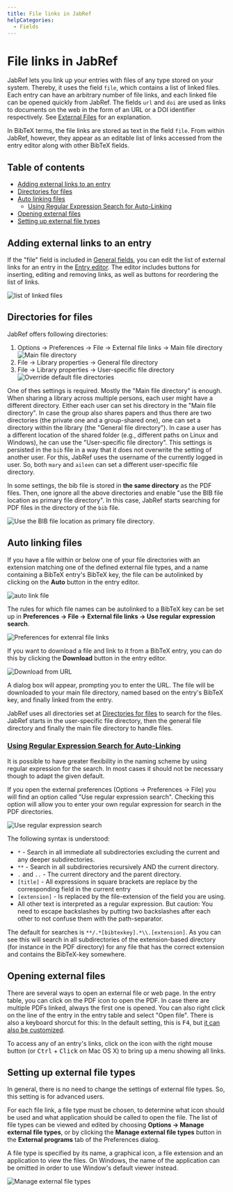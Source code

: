 ```yaml
---
title: File links in JabRef
helpCategories:
  - Fields
---
```

# File links in JabRef

JabRef lets you link up your entries with files of any type stored on your system.
Thereby, it uses the field `file`, which contains a list of linked files.
Each entry can have an arbitrary number of file links, and each linked file can be opened quickly from JabRef.
The fields `url` and `doi` are used as links to documents on the web in the form of an URL or a DOI identifier respectively.
See [External Files](ExternalFiles) for an explanation.

In BibTeX terms, the file links are stored as text in the field `file`.
From within JabRef, however, they appear as an editable list of links accessed from the entry editor along with other BibTeX fields.

## Table of contents

<!-- toc -->

- [Adding external links to an entry](#adding-external-links-to-an-entry)
- [Directories for files](#directories-for-files)
- [Auto linking files](#auto-linking-files)
  * [Using Regular Expression Search for Auto-Linking](#using-regular-expression-search-for-auto-linking)
- [Opening external files](#opening-external-files)
- [Setting up external file types](#setting-up-external-file-types)

<!-- tocstop -->

## Adding external links to an entry

If the "file" field is included in [General fields](GeneralFields), you can edit the list of external links for an entry in the [Entry editor](EntryEditor).
The editor includes buttons for inserting, editing and removing links, as well as buttons for reordering the list of links.

![list of linked files](images/EntryEditor-LinkedFiles.png)

## Directories for files

JabRef offers following directories:

1. Options → Preferences → File → External file links → Main file directory
   ![Main file directory](images/Preferences-File-MainFileDirectory.png)
2. File → Library properties → General file directory
3. File → Library properties → User-specific file directory
   ![Override default file directories](images/LibraryProperties-OverrideDefaultFileDirectories.png)

One of thes settings is required.
Mostly the "Main file directory" is enough.
When sharing a library across multiple persons, each user might have a different directory.
Either each user can set his directory in the "Main file directory".
In case the group also shares papers and thus there are two directories (the private one and a group-shared one), one can set a directory within the library (the "General file directory").
In case a user has a different location of the shared folder (e.g., different paths on Linux and Windows), he can use the "User-specific file directory".
This settings is persisted in the `bib` file in a way that it does not overwrite the setting of another user.
For this, JabRef uses the username of the currently logged in user.
So, both `mary` and `aileen` can set a different user-specific file directory.

In some settings, the bib file is stored in **the same directory** as the PDF files.
Then, one ignore all the above directories and enable "use the BIB file location as primary file directory".
In this case, JabRef starts searching for PDF files in the directory of the `bib` file.

![Use the BIB file location as primary file directory](images/Preferences-File-UseTheBibFileLocationAsPrimaryFileDirectory.png).


## Auto linking files

If you have a file within or below one of your file directories with an extension matching one of the defined external file types, and a name containing a BibTeX entry's BibTeX key, the file can be autolinked by clicking on the **Auto** button in the entry editor.

![auto link file](images/EntryEditor-AutoLinkFile.png)

The rules for which file names can be autolinked to a BibTeX key can be set up in **Preferences → File → External file links → Use regular expression search**.

![Preferences for extenral file links](images/Preferences-File-ExternalFileLinks.png)

If you want to download a file and link to it from a BibTeX entry, you can do this by clicking the **Download** button in the entry editor.

![Download from URL](images/EntryEditor-General-DownloadFileFromUrl.png)

A dialog box will appear, prompting you to enter the URL.
The file will be downloaded to your main file directory, named based on the entry's BibTeX key, and finally linked from the entry.

JabRef uses all directories set at [Directories for files](#directories-for-files) to search for the files.
JabRef starts in the user-specific file directory, then the general file directory and finally the main file directory to handle files.

### <a href="" id="RegularExpressionSearch">Using Regular Expression Search for Auto-Linking</a>

It is possible to have greater flexibility in the naming scheme by using regular expression for the search.
In most cases it should not be necessary though to adapt the given default.

If you open the external preferences (Options → Preferences → File) you will find an option called "Use regular expression search".
Checking this option will allow you to enter your own regular expression for search in the PDF directories.

![Use regular expression search](images/Preferences-File-UseRegularExpressionSearch.png)

The following syntax is understood:

-   `*` - Search in all immediate all subdirectories excluding the current and any deeper subdirectories.
-   `**` - Search in all subdirectories recursively AND the current directory.
-   `.` and `..` - The current directory and the parent directory.
-   `[title]` - All expressions in square brackets are replace by the corresponding field in the current entry
-   `[extension]` - Is replaced by the file-extension of the field you are using.
-   All other text is interpreted as a regular expression. But caution: You need to escape backslashes by putting two backslashes after each other to not confuse them with the path-separator.

The default for searches is `**/.*[bibtexkey].*\\.[extension]`.
As you can see this will search in all subdirectories of the extension-based directory (for instance in the PDF directory) for any file that has the correct extension and contains the BibTeX-key somewhere.

## Opening external files

There are several ways to open an external file or web page.
In the entry table, you can click on the PDF icon to open the PDF.
In case there are multiple PDFs linked, always the first one is opened.
You can also right click on the line of the entry in the entry table and select "Open file".
There is also a keyboard shorcut for this:
In the default setting, this is <kbd>F4</kbd>, but [it can also be customized](CustomKeyBindings).

To access any of an entry's links, click on the icon with the right mouse button (or <kbd>Ctrl</kbd> + <kbd>Click</kbd> on Mac OS X) to bring up a menu showing all links.


## Setting up external file types

In general, there is no need to change the settings of external file types.
So, this setting is for advanced users.

For each file link, a file type must be chosen, to determine what icon should be used and what application should be called to open the file.
The list of file types can be viewed and edited by choosing **Options → Manage external file types**, or by clicking the **Manage external file types** button in the **External programs** tab of the Preferences dialog.

A file type is specified by its name, a graphical icon, a file extension and an application to view the files. On Windows, the name of the application can be omitted in order to use Window's default viewer instead.

![Manage external file types](images/ManageExternalFileTypes.png)

